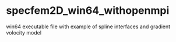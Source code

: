 # specfem2D_win64_withopenmpi
win64 executable file with example of spline interfaces and gradient volocity model
